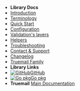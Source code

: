 - **Library Docs**
- [Introduction](introduction)
- [Terminology](terminology)
- [Quick Start](quick-start)
- [Configuration](configuration)
- [Validation's layers](validations-layers)
- [Helpers](helpers)
- [Troubleshooting](troubleshooting)
- [Contact & Support](contact-support)
- [Changelog](changelog)
- [Truemail Family](truemail-family)
- **Library Links**
- [![GitHub](https://icongr.am/devicon/github-original.svg?color=808080&size=16)GitHub](https://github.com/truemail-rb/truemail-go)
- [![Go pkg](https://icongr.am/devicon/go-plain.svg?color=808080&size=16)Go pkg](https://pkg.go.dev/github.com/truemail-rb/truemail-go)
- **Truemail**
[Main Documentation](https://truemail-rb.org ':target=_self')
